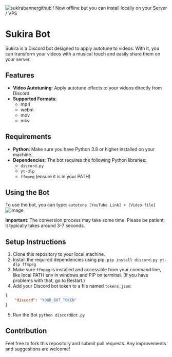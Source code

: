 ![sukirabannergithub](https://github.com/user-attachments/assets/af70e216-edf2-40ea-9704-bdffeaebd5ef)
! Now offline but you can install locally on your Server / VPS
# Sukira Bot

Sukira is a Discord bot designed to apply autotune to videos. With it, you can transform your videos with a musical touch and easily share them on your server.

## Features

- **Video Autotuning**: Apply autotune effects to your videos directly from Discord.
- **Supported Formats**: 
  - mp4
  - webm
  - mov
  - mkv

## Requirements

- **Python**: Make sure you have Python 3.8 or higher installed on your machine.
- **Dependencies**: The bot requires the following Python libraries:
  - `discord.py`
  - `yt-dlp`
  - `ffmpeg` (ensure it is in your PATH)

## Using the Bot

To use the bot, you can type:
`autotune [YouTube Link] + [Video file]`
![image](https://github.com/user-attachments/assets/597176b6-b453-4d4b-842c-278c3a5c0050)


**Important**: The conversion process may take some time. Please be patient; it typically takes around 3-7 seconds.

## Setup Instructions

1. Clone this repository to your local machine.
2. Install the required dependencies using pip:
`pip install discord.py yt-dlp ffmpeg`
3. Make sure `ffmpeg` is installed and accessible from your command line, like local PATH env in windows and PIP on terminal. (If you have problems with that, go to Restart.)
4. Add your Discord bot token to a file named `tokens.json`:
```json
{
    "discord": "YOUR_BOT_TOKEN"
}
```
5. Run the Bot
```python discordBot.py```
## Contribution
Feel free to fork this repository and submit pull requests. Any improvements and suggestions are welcome!
